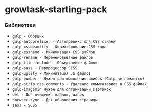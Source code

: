 # growtask-starting-pack

### Библиотеки

- `gulp - Сборщик`
- `gulp-autoprefixer - Автопрефикс для CSS стилей`
- `gulp-cssbeautify - Форматирование CSS кода`
- `gulp-cssnano - Минимизация CSS файлов`
- `gulp-rename - Переменовывание файлов`
- `gulp-file-include - Объединение файлов`
- `gulp-sass - Перпроцессор SCSS`
- `gulp-uglify - Минимизация JS файлов`
- `gulp-pumber - Нужен для выявления ошибок (Gulp не ломается)`
- `gulp-strip-css-comments - Удаление комментариев в CSS файлах`
- `gulp-imagemin Нужен для оптимизации картинок`
- `del - Для очищения файлов, папок`
- `borwser-sync - Для обновления страницы`
- `sass - SCSS`

